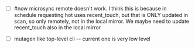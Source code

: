 - [ ] #now microsync remote doesn't work.  I think this is because in schedule requesting hot uses recent_touch, but that is ONLY updated in scan, so only remotely, not in the local mirror.  We maybe need to update recent_touch also in the local mirror

- [ ] mutagen like top-level cli -- current one is very low level

